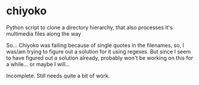 # chiyoko
Python script to clone a directory hierarchy, that also processes it's multimedia files along the way 

So... Chiyoko was failing because of single quotes in the filenames, so, I was/am trying to figure out
a solution for it using regexes. But since I seem to have figured out a solution already, probably won't
be working on this for a while... or maybe I will...

Incomplete. Still needs quite a bit of work.
